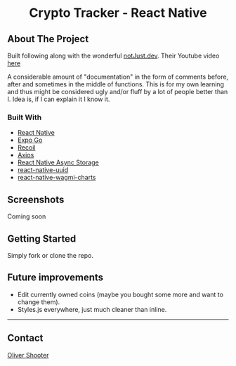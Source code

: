   <h1 align="center" >Crypto Tracker - React Native</h3>

<!-- ABOUT THE PROJECT -->

## About The Project

Built following along with the wonderful [notJust.dev](https://www.youtube.com/channel/UCYSa_YLoJokZAwHhlwJntIA). Their Youtube video [here](https://www.youtube.com/watch?v=K6i02mJc8Zc)

A considerable amount of "documentation" in the form of comments before, after and sometimes in the middle of functions. This is for my own learning and thus might be considered ugly and/or fluff by a lot of people better than I. Idea is, if I can explain it I know it.

### Built With

- [React Native](https://reactnative.dev/)
- [Expo Go](https://expo.dev/client)
- [Recoil](https://recoiljs.org/)
- [Axios](https://github.com/axios/axios)
- [React Native Async Storage](https://github.com/react-native-async-storage/async-storage)
- [react-native-uuid](https://github.com/eugenehp/react-native-uuid)
- [react-native-wagmi-charts](https://github.com/coinjar/react-native-wagmi-charts)

## Screenshots

Coming soon

## Getting Started

Simply fork or clone the repo.

## Future improvements

- Edit currently owned coins (maybe you bought some more and want to change them).
- Styles.js everywhere, just much cleaner than inline.

---

## Contact

[Oliver Shooter](https://www.olivershooter.me/)
